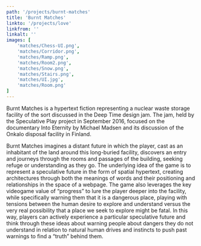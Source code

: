 ```yaml
---
path: '/projects/burnt-matches'
title: 'Burnt Matches'
linkto: '/projects/love'
linkfrom: ''
linkalt: ''
images: [
	'matches/Chess-UI.png',
	'matches/Corridor.png',
	'matches/Ramp.png',
	'matches/Room2.png',
	'matches/Snow.png',
	'matches/Stairs.png',
	'matches/UI.jpg',
	'matches/Room.png'
]
---
```

Burnt Matches is a hypertext fiction representing a nuclear waste storage facility of the sort discussed in the Deep Time design jam. The jam, held by the Speculative Play project in September 2016,  focused on the documentary Into Eternity by Michael Madsen and its discussion of the Onkalo disposal facility in Finland.

Burnt Matches imagines a distant future in which the player, cast as an inhabitant of the land around this long-buried facility, discovers an entry and journeys through the rooms and passages of the building, seeking refuge or understanding as they go. The underlying idea of the game is to represent a speculative future in the form of spatial hypertext, creating architectures through both the meanings of words and their positioning and relationships in the space of a webpage. The game also leverages the key videogame value of “progress” to lure the player deeper into the facility, while specifically warning them that it is a dangerous place, playing with tensions between the human desire to explore and understand versus the very real possibility that a place we seek to explore might be fatal. In this way, players can actively experience a particular speculative future and think through these ideas about warning people about dangers they do not understand in relation to natural human drives and instincts to push past warnings to find a “truth” behind them.
